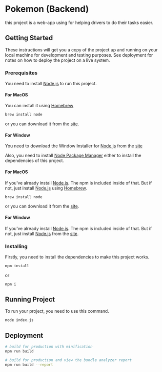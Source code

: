 # Pokemon (Backend)

this project is a web-app using for helping drivers to do their tasks easier.

## Getting Started

These instructions will get you a copy of the project up and running on your local machine for development and testing purposes. See deployment for notes on how to deploy the project on a live system.

### Prerequisites

You need to install [Node.js](https://nodejs.org/en/) to run this project.

#### For MacOS

You can install it using [Homebrew](https://brew.sh/)

```bash
brew install node
```

or you can download it from the [site](https://nodejs.org/en/download/).

#### For Window

You need to download the Window Installer for [Node.js](https://nodejs.org/en/) from the [site](https://nodejs.org/en/download/)

Also, you need to install [Node Package Manager](https://www.npmjs.com/) either to install the dependencies of this project.

#### For MacOS

If you've already install [Node.js](https://nodejs.org/en/). The npm is included inside of that. But if not, just install [Node.js](https://nodejs.org/en/) using [Homebrew](https://brew.sh/).

```bash
brew install node
```

or you can download it from the [site](https://nodejs.org/en/download/).

#### For Window

If you've already install [Node.js](https://nodejs.org/en/). The npm is included inside of that. But if not, just install [Node.js](https://nodejs.org/en/) from the [site](https://nodejs.org/en/download/).

### Installing

Firstly, you need to install the dependencies to make this project works.

```bash
npm install
```

or

```bash
npm i
```

## Running Project

To run your project, you need to use this command.

```bash
node index.js
```

## Deployment

```bash
# build for production with minification
npm run build

# build for production and view the bundle analyzer report
npm run build --report
```
